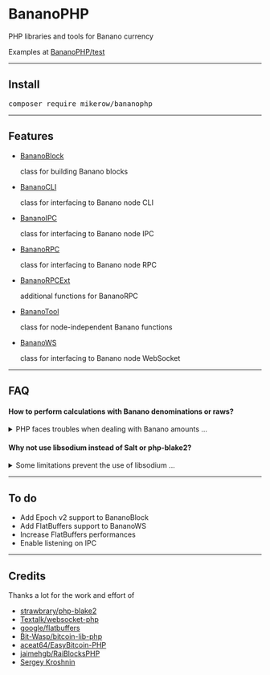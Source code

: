 # BananoPHP

PHP libraries and tools for Banano currency

Examples at [BananoPHP/test](https://github.com/MikeRow/BananoPHP/tree/master/test)

---

## Install

<pre>
composer require mikerow/bananophp
</pre>

---

## Features

- [BananoBlock](https://github.com/MikeRow/BananoPHP/blob/master/src/BananoBlock.php)

  class for building Banano blocks

- [BananoCLI](https://github.com/MikeRow/BananoPHP/blob/master/src/BananoCLI.php)

  class for interfacing to Banano node CLI
  
- [BananoIPC](https://github.com/MikeRow/BananoPHP/blob/master/src/BananoIPC.php)

  class for interfacing to Banano node IPC

- [BananoRPC](https://github.com/MikeRow/BananoPHP/blob/master/src/BananoRPC.php)

  class for interfacing to Banano node RPC

- [BananoRPCExt](https://github.com/MikeRow/BananoPHP/blob/master/src/BananoRPCExt.php)

  additional functions for BananoRPC

- [BananoTool](https://github.com/MikeRow/BananoPHP/blob/master/src/BananoTool.php)

  class for node-independent Banano functions
  
- [BananoWS](https://github.com/MikeRow/BananoPHP/blob/master/src/BananoWS.php)

  class for interfacing to Banano node WebSocket

---

## FAQ

#### How to perform calculations with Banano denominations or raws?

<details><summary>PHP faces troubles when dealing with Banano amounts ...</summary>
<p>

- Data type `float` isn't precise at certain decimal depths
- Data type `integer` size is limited to 64 bit

A good solution is to perform calculations in raws using [GNU Multiple Precision](https://www.php.net/manual/en/book.gmp.php)

</p>
</details>

#### Why not use libsodium instead of Salt or php-blake2?

<details><summary>Some limitations prevent the use of libsodium ...</summary>
<p>

- Functions `sodium_crypto_sign_*` use SHA-2 instead Blake2
- Functions `sodium_crypto_generichash_*` don't allow output smaller than 16 bytes

</p>
</details>

---

## To do

- Add Epoch v2 support to BananoBlock
- Add FlatBuffers support to BananoWS
- Increase FlatBuffers performances
- Enable listening on IPC

---

## Credits

Thanks a lot for the work and effort of

- [strawbrary/php-blake2](https://github.com/strawbrary/php-blake2)
- [Textalk/websocket-php](https://github.com/Textalk/websocket-php)
- [google/flatbuffers](https://github.com/google/flatbuffers)
- [Bit-Wasp/bitcoin-lib-php](https://github.com/Bit-Wasp/bitcoin-lib-php)
- [aceat64/EasyBitcoin-PHP](https://github.com/aceat64/EasyBitcoin-PHP)
- [jaimehgb/RaiBlocksPHP](https://github.com/jaimehgb/RaiBlocksPHP)
- [Sergey Kroshnin](https://github.com/SergiySW)
